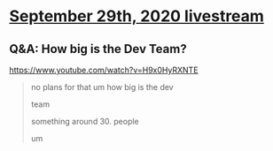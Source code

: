 # [September 29th, 2020 livestream](../2020-09-29.md)
## Q&A: How big is the Dev Team?
https://www.youtube.com/watch?v=H9x0HyRXNTE
> no plans for that um how big is the dev
> 
> team
> 
> something around 30. people
> 
> um
> 
